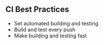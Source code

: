 ## CI Best Practices

* Set automated building and testing
* Build and test every push
* Make building and testing fast
